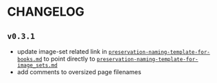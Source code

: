 # CHANGELOG

## `v0.3.1`

* update image-set related link in [`preservation-naming-template-for-books.md`](preservation-naming-template-for-books.md) to point directly to [`preservation-naming-template-for-image_sets.md`](preservation-naming-template-for-image_sets.md)  
* add comments to oversized page filenames  
